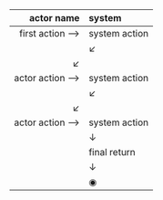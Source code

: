 | actor name | system |
|-----------:|:--------|
| first action ⟶|system action|
| |↙︎|
|↙︎| |
|actor action ⟶|system action|
| |↙︎|
|↙︎| |
|actor action ⟶ |system action|
| |↓|
| |final return|
| |↓|
| |◉|